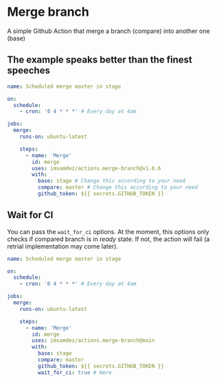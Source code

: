 # Merge branch

A simple Github Action that merge a branch (compare) into another one (base)

## The example speaks better than the finest speeches

```yml
name: Scheduled merge master in stage

on:
  schedule:
    - cron: '0 4 * * *' # Every day at 4am

jobs:
  merge:
    runs-on: ubuntu-latest

    steps:
      - name: 'Merge'
        id: merge
        uses: imsamdez/actions.merge-branch@v1.0.6
        with:
          base: stage # Change this according to your need
          compare: master # Change this according to your need
          github_token: ${{ secrets.GITHUB_TOKEN }}
```

## Wait for CI

You can pass the `wait_for_ci` options. At the moment, this options only checks if compared branch is in _ready_ state. If not, the action will fail (a retrial implementation may come later).

```yml
name: Scheduled merge master in stage

on:
  schedule:
    - cron: '0 4 * * *' # Every day at 4am

jobs:
  merge:
    runs-on: ubuntu-latest

    steps:
      - name: 'Merge'
        id: merge
        uses: imsamdez/actions.merge-branch@main
        with:
          base: stage
          compare: master
          github_token: ${{ secrets.GITHUB_TOKEN }}
          wait_for_ci: true # Here
```
